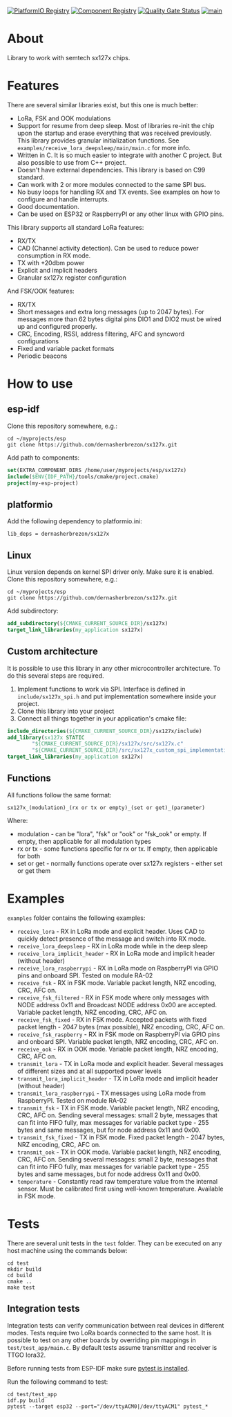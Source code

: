 [![PlatformIO Registry](https://badges.registry.platformio.org/packages/dernasherbrezon/library/sx127x.svg)](https://registry.platformio.org/libraries/dernasherbrezon/sx127x) [![Component Registry](https://components.espressif.com/components/dernasherbrezon/sx127x/badge.svg)](https://components.espressif.com/components/dernasherbrezon/sx127x) [![Quality Gate Status](https://sonarcloud.io/api/project_badges/measure?project=dernasherbrezon_sx127x&metric=alert_status)](https://sonarcloud.io/summary/new_code?id=dernasherbrezon_sx127x) [![main](https://github.com/dernasherbrezon/sx127x/actions/workflows/main.yml/badge.svg)](https://github.com/dernasherbrezon/sx127x/actions/workflows/main.yml)

# About

Library to work with semtech sx127x chips.

# Features

There are several similar libraries exist, but this one is much better:

* LoRa, FSK and OOK modulations
* Support for resume from deep sleep. Most of libraries re-init the chip upon the startup and erase everything that was received previously. This library provides granular initialization functions. See ```examples/receive_lora_deepsleep/main/main.c``` for more info.
* Written in C. It is so much easier to integrate with another C project. But also possible to use from C++ project.
* Doesn't have external dependencies. This library is based on C99 standard.
* Can work with 2 or more modules connected to the same SPI bus.
* No busy loops for handling RX and TX events. See examples on how to configure and handle interrupts.
* Good documentation.
* Can be used on ESP32 or RaspberryPI or any other linux with GPIO pins.

This library supports all standard LoRa features:

* RX/TX
* CAD (Channel activity detection). Can be used to reduce power consumption in RX mode.
* TX with +20dbm power
* Explicit and implicit headers
* Granular sx127x register configuration

And FSK/OOK features:

* RX/TX
* Short messages and extra long messages (up to 2047 bytes). For messages more than 62 bytes digital pins DIO1 and DIO2 must be wired up and configured properly.
* CRC, Encoding, RSSI, address filtering, AFC and syncword configurations
* Fixed and variable packet formats
* Periodic beacons

# How to use

## esp-idf

Clone this repository somewhere, e.g.:

```
cd ~/myprojects/esp
git clone https://github.com/dernasherbrezon/sx127x.git
```

Add path to components:

```cmake
set(EXTRA_COMPONENT_DIRS /home/user/myprojects/esp/sx127x)
include($ENV{IDF_PATH}/tools/cmake/project.cmake)
project(my-esp-project)
```

## platformio

Add the following dependency to platformio.ini:

```
lib_deps = dernasherbrezon/sx127x
```

## Linux

Linux version depends on kernel SPI driver only. Make sure it is enabled. Clone this repository somewhere, e.g.:

```
cd ~/myprojects/esp
git clone https://github.com/dernasherbrezon/sx127x.git
```

Add subdirectory:

```cmake
add_subdirectory(${CMAKE_CURRENT_SOURCE_DIR}/sx127x)
target_link_libraries(my_application sx127x)
```

## Custom architecture

It is possible to use this library in any other microcontroller architecture. To do this several steps are required. 

 1. Implement functions to work via SPI. Interface is defined in ```include/sx127x_spi.h``` and put implementation somewhere inside your project.
 2. Clone this library into your project
 3. Connect all things together in your application's cmake file:

```cmake
include_directories(${CMAKE_CURRENT_SOURCE_DIR}/sx127x/include)
add_library(sx127x STATIC
        "${CMAKE_CURRENT_SOURCE_DIR}/sx127x/src/sx127x.c"
        "${CMAKE_CURRENT_SOURCE_DIR}/src/sx127x_custom_spi_implementation.c")
target_link_libraries(my_application sx127x)
```

## Functions

All functions follow the same format:

```
sx127x_(modulation)_(rx or tx or empty)_(set or get)_(parameter)
```

Where:

  * modulation - can be "lora", "fsk" or "ook" or "fsk_ook" or empty. If empty, then applicable for all modulation types
  * rx or tx - some functions specific for rx or tx. If empty, then applicable for both
  * set or get - normally functions operate over sx127x registers - either set or get them

# Examples

```examples``` folder contains the following examples:

* ```receive_lora``` - RX in LoRa mode and explicit header. Uses CAD to quickly detect presence of the message and switch into RX mode.
* ```receive_lora_deepsleep``` - RX in LoRa mode while in the deep sleep
* ```receive_lora_implicit_header``` - RX in LoRa mode and implicit header (without header)
* ```receive_lora_raspberrypi``` - RX in LoRa mode on RaspberryPI via GPIO pins and onboard SPI. Tested on module RA-02
* ```receive_fsk``` - RX in FSK mode. Variable packet length, NRZ encoding, CRC, AFC on.
* ```receive_fsk_filtered``` - RX in FSK mode where only messages with NODE address 0x11 and Broadcast NODE address 0x00 are accepted. Variable packet length, NRZ encoding, CRC, AFC on.
* ```receive_fsk_fixed``` - RX in FSK mode. Accepted packets with fixed packet length - 2047 bytes (max possible), NRZ encoding, CRC, AFC on.
* ```receive_fsk_raspberry``` - RX in FSK mode on RaspberryPI via GPIO pins and onboard SPI. Variable packet length, NRZ encoding, CRC, AFC on.
* ```receive_ook``` - RX in OOK mode. Variable packet length, NRZ encoding, CRC, AFC on.
* ```transmit_lora``` - TX in LoRa mode and explicit header. Several messages of different sizes and at all supported power levels
* ```transmit_lora_implicit_header``` - TX in LoRa mode and implicit header (without header)
* ```transmit_lora_raspberrypi``` - TX messages using LoRa mode from RaspberryPI. Tested on module RA-02
* ```transmit_fsk``` - TX in FSK mode. Variable packet length, NRZ encoding, CRC, AFC on. Sending several messages: small 2 byte, messages that can fit into FIFO fully, max messages for variable packet type - 255 bytes and same messages, but for node address 0x11 and 0x00.
* ```transmit_fsk_fixed``` - TX in FSK mode. Fixed packet length - 2047 bytes, NRZ encoding, CRC, AFC on.
* ```transmit_ook``` - TX in OOK mode. Variable packet length, NRZ encoding, CRC, AFC on. Sending several messages: small 2 byte, messages that can fit into FIFO fully, max messages for variable packet type - 255 bytes and same messages, but for node address 0x11 and 0x00.
* ```temperature``` - Constantly read raw temperature value from the internal sensor. Must be calibrated first using well-known temperature. Available in FSK mode.

# Tests

There are several unit tests in the ```test``` folder. They can be executed on any host machine using the commands below:

```
cd test
mkdir build
cd build
cmake ..
make test
```

## Integration tests

Integration tests can verify communication between real devices in different modes. Tests require two LoRa boards connected to the same host. It is possible to test on any other boards by overriding pin mappings in ```test/test_app/main.c```. By default tests assume transmitter and receiver is TTGO lora32.

Before running tests from ESP-IDF make sure [pytest is installed](https://docs.espressif.com/projects/esp-idf/en/latest/esp32/contribute/esp-idf-tests-with-pytest.html).

Run the following command to test:

```
cd test/test_app
idf.py build
pytest --target esp32 --port="/dev/ttyACM0|/dev/ttyACM1" pytest_*
```
